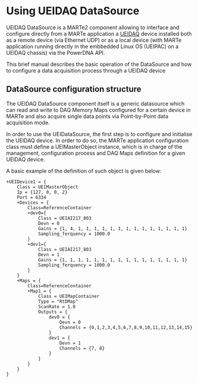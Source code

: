 # Using UEIDAQ DataSource
UEIDAQ DataSource is a MARTe2 component allowing to interface and configure directly from a MARTe application a [UEIDAQ](https://www.ueidaq.com/) device installed both as a remote device (via Ethernet UDP) or as a local device (with MARTe application running directly in the embbedded Linux OS (UEIPAC) on a UEIDAQ chassis) via the PowerDNA API.

This brief manual describes the basic operation of the DataSource and how to configure a data acquisition process through a UEIDAQ device



## DataSource configuration structure
The UEIDAQ DataSource component itself is a generic datasource which can read and write to DAQ Memory Maps configured for a certain device in MARTe and also acquire single data points via Point-by-Point data acquisition mode.

In order to use the UEIDataSource, the first step is to configure and initialise the UEIDAQ device. In order to do so, the MARTe application configuration class must define a UEIMasterObject instance, which is in charge of the management, configuration process and DAQ Maps definition for a given UEIDAQ device.

A basic example of the definition of such object is given below:
```
+UEIDevice1 = {
	Class = UEIMasterObject
	Ip = {127, 0, 0, 2}
	Port = 6334
	+Devices = {
		Class=ReferenceContainer
		+dev0={
			Class = UEIAI217_803
			Devn = 0
			Gains = {1, 4, 1, 1, 1, 1, 1, 1, 1, 1, 1, 1, 1, 1, 1, 1}
			Sampling_ferquency = 1000.0
		}
		+dev1={
			Class = UEIAI217_803
			Devn = 1
			Gains = {1, 1, 1, 1, 1, 1, 1, 1, 1, 1, 1, 1, 1, 1, 1, 1}
			Sampling_ferquency = 1000.0
		}
	}
	+Maps = {
		Class=ReferenceContainer
		+Map1 = {
			Class = UEIMapContainer
			Type = "RtDMap"
			ScanRate = 1.0
			Outputs = {
				dev0 = {
					Devn = 0
					Channels = {0,1,2,3,4,5,6,7,8,9,10,11,12,13,14,15}
				}
				dev1 = {
					Devn = 1
					Channels = {7, 8}
				}
			}
		}
	}
}
```
